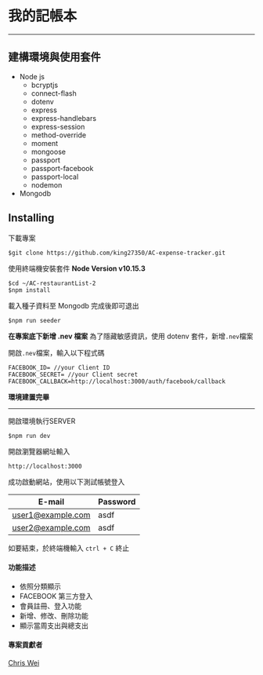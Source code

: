 # 我的記帳本


---

## 建構環境與使用套件
+ Node js
  - bcryptjs
  - connect-flash
  - dotenv
  - express
  - express-handlebars
  - express-session
  - method-override
  - moment
  - mongoose
  - passport
  - passport-facebook
  - passport-local
  - nodemon
+ Mongodb

## Installing 
下載專案
```
$git clone https://github.com/king27350/AC-expense-tracker.git
```
使用終端機安裝套件
**Node Version v10.15.3**
```
$cd ~/AC-restaurantList-2
$npm install
```
載入種子資料至 Mongodb 完成後即可退出
```
$npm run seeder
```

**在專案底下新增 .nev 檔案**
為了隱藏敏感資訊，使用 dotenv 套件，新增```.nev```檔案

開啟```.nev```檔案，輸入以下程式碼
```
FACEBOOK_ID= //your Client ID
FACEBOOK_SECRET= //your Client secret
FACEBOOK_CALLBACK=http://localhost:3000/auth/facebook/callback

```
**環境建置完畢**

---


開啟環境執行SERVER
```
$npm run dev
```
開啟瀏覽器網址輸入
```
http://localhost:3000
```
成功啟動網站，使用以下測試帳號登入

| E-mail | Password |
| ------ | ----------- |
| user1@example.com   | asdf |
| user2@example.com | asdf |

如要結束，於終端機輸入 ```ctrl + C``` 終止 

#### 功能描述
+ 依照分類顯示
+ FACEBOOK 第三方登入
+ 會員註冊、登入功能
+ 新增、修改、刪除功能
+ 顯示當周支出與總支出



#### 專案貢獻者
[Chris Wei](https://github.com/king27350)